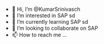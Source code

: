 - 👋 Hi, I’m @KumarSrinivasch
- 👀 I’m interested in SAP sd
- 🌱 I’m currently learning SAP sd
- 💞️ I’m looking to collaborate on SAP
- 📫 How to reach me ...

<!---
KumarSrinivasch/KumarSrinivasch is a ✨ special ✨ repository because its `README.md` (this file) appears on your GitHub profile.
You can click the Preview link to take a look at your changes.
--->

